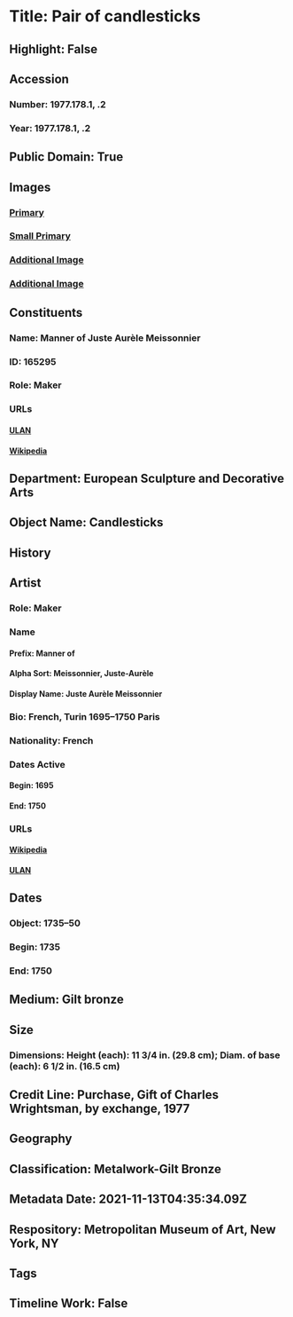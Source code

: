 # Title: Pair of candlesticks
## Highlight: False
## Accession
### Number: 1977.178.1, .2
### Year: 1977.178.1, .2
## Public Domain: True
## Images
### [Primary](https://images.metmuseum.org/CRDImages/es/original/DP109188.jpg)
### [Small Primary](https://images.metmuseum.org/CRDImages/es/web-large/DP109188.jpg)
### [Additional Image](https://images.metmuseum.org/CRDImages/es/original/DP109190.jpg)
### [Additional Image](https://images.metmuseum.org/CRDImages/es/original/DP109191.jpg)
## Constituents
### Name: Manner of Juste Aurèle Meissonnier
### ID: 165295
### Role: Maker
### URLs
#### [ULAN](http://vocab.getty.edu/page/ulan/500125186)
#### [Wikipedia](https://www.wikidata.org/wiki/Q1364279)
## Department: European Sculpture and Decorative Arts
## Object Name: Candlesticks
## History
## Artist
### Role: Maker
### Name
#### Prefix: Manner of
#### Alpha Sort: Meissonnier, Juste-Aurèle
#### Display Name: Juste Aurèle Meissonnier
### Bio: French, Turin 1695–1750 Paris
### Nationality: French
### Dates Active
#### Begin: 1695
#### End: 1750
### URLs
#### [Wikipedia](https://www.wikidata.org/wiki/Q1364279)
#### [ULAN](http://vocab.getty.edu/page/ulan/500125186)
## Dates
### Object: 1735–50
### Begin: 1735
### End: 1750
## Medium: Gilt bronze
## Size
### Dimensions: Height (each): 11 3/4 in. (29.8 cm); Diam. of base (each): 6 1/2 in. (16.5 cm)
## Credit Line: Purchase, Gift of Charles Wrightsman, by exchange, 1977
## Geography
## Classification: Metalwork-Gilt Bronze
## Metadata Date: 2021-11-13T04:35:34.09Z
## Respository: Metropolitan Museum of Art, New York, NY
## Tags
## Timeline Work: False